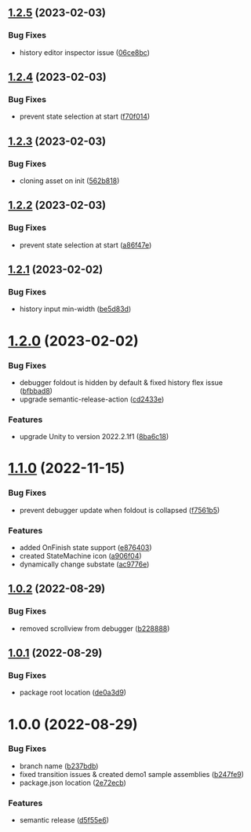 ## [1.2.5](https://github.com/Giseudo/hfsm/compare/v1.2.4...v1.2.5) (2023-02-03)


### Bug Fixes

* history editor inspector issue ([06ce8bc](https://github.com/Giseudo/hfsm/commit/06ce8bc85e6f33ce4e0a25c3cd99c690f88d584a))

## [1.2.4](https://github.com/Giseudo/hfsm/compare/v1.2.3...v1.2.4) (2023-02-03)


### Bug Fixes

* prevent state selection at start ([f70f014](https://github.com/Giseudo/hfsm/commit/f70f014b4ee5c0fe35287486a8ee13ff0ff8b2e3))

## [1.2.3](https://github.com/Giseudo/hfsm/compare/v1.2.2...v1.2.3) (2023-02-03)


### Bug Fixes

* cloning asset on init ([562b818](https://github.com/Giseudo/hfsm/commit/562b818d395dbe891c1de9e821e3c5de1015386f))

## [1.2.2](https://github.com/Giseudo/hfsm/compare/v1.2.1...v1.2.2) (2023-02-03)


### Bug Fixes

* prevent state selection at start ([a86f47e](https://github.com/Giseudo/hfsm/commit/a86f47e0450bdf23fbf96125c3e055333bd54851))

## [1.2.1](https://github.com/Giseudo/hfsm/compare/v1.2.0...v1.2.1) (2023-02-02)


### Bug Fixes

* history input min-width ([be5d83d](https://github.com/Giseudo/hfsm/commit/be5d83d09e354836768fd538d596e817e8eb236a))

# [1.2.0](https://github.com/Giseudo/hfsm/compare/v1.1.0...v1.2.0) (2023-02-02)


### Bug Fixes

* debugger foldout is hidden by default & fixed history flex issue ([bfbbad8](https://github.com/Giseudo/hfsm/commit/bfbbad8f97025723d350dc79db8ce5b8489ea61b))
* upgrade semantic-release-action ([cd2433e](https://github.com/Giseudo/hfsm/commit/cd2433eadd3d7df6eccb23eb5217de83e4502794))


### Features

* upgrade Unity to version 2022.2.1f1 ([8ba6c18](https://github.com/Giseudo/hfsm/commit/8ba6c182a8a05bfc9b0057c6eeef13d7e2d42124))

# [1.1.0](https://github.com/Giseudo/hfsm/compare/v1.0.2...v1.1.0) (2022-11-15)


### Bug Fixes

* prevent debugger update when foldout is collapsed ([f7561b5](https://github.com/Giseudo/hfsm/commit/f7561b58b689bf68f5085e0261f050136cd8d93d))


### Features

* added OnFinish state support ([e876403](https://github.com/Giseudo/hfsm/commit/e87640317c3b528aa621927acbb243794e53582c))
* created StateMachine icon ([a906f04](https://github.com/Giseudo/hfsm/commit/a906f047d2fe87d7f4d1f174ac073e1f09bc5d51))
* dynamically change substate ([ac9776e](https://github.com/Giseudo/hfsm/commit/ac9776e5ecfebfeff6cc13fe44dcd478db66b056))

## [1.0.2](https://github.com/Giseudo/hfsm/compare/v1.0.1...v1.0.2) (2022-08-29)


### Bug Fixes

* removed scrollview from debugger ([b228888](https://github.com/Giseudo/hfsm/commit/b228888dc492d8723ffd50f6cf79421f2b2d2a49))

## [1.0.1](https://github.com/Giseudo/hfsm/compare/v1.0.0...v1.0.1) (2022-08-29)


### Bug Fixes

* package root location ([de0a3d9](https://github.com/Giseudo/hfsm/commit/de0a3d94568a2f0f5e6ddcea8754406000793527))

# 1.0.0 (2022-08-29)


### Bug Fixes

* branch name ([b237bdb](https://github.com/Giseudo/hfsm/commit/b237bdb3d8e2ce4192b18759a99a0e9505aa4d65))
* fixed transition issues & created demo1 sample assemblies ([b247fe9](https://github.com/Giseudo/hfsm/commit/b247fe95ed0b2e53c035628d02e63d5246c91c3d))
* package.json location ([2e72ecb](https://github.com/Giseudo/hfsm/commit/2e72ecb5e21126f31ed94525b147c4968153ca7a))


### Features

* semantic release ([d5f55e6](https://github.com/Giseudo/hfsm/commit/d5f55e617dc227ab1348427c47ecc62883a8058a))
